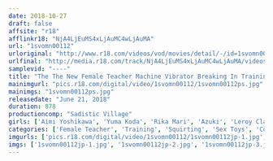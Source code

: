 ```yaml
---
date: 2018-10-27
draft: false
affsite: "r18"
afflinkr18: "NjA4LjEuMS4xLjAuMC4wLjAuMA"
url: "1svomn00112"
urloriginal: "http://www.r18.com/videos/vod/movies/detail/-/id=1svomn00112"
urlfinal: "http://media.r18.com/track/NjA4LjEuMS4xLjAuMC4wLjAuMA/videos/vod/movies/detail/-/id=1svomn00112"
samplevid: "----"
title: "The The New Female Teacher Machine Vibrator Breaking In Training x Iron Horse Torture x Danger Day Creampie Sex 90 Cum Shots All Of It In Glorious Squirting! Squirting!! Squirting Ecstasy!! Total Collector's Edition Vol.20 to Vol.24 In A Complete Uncut Collection 4 Discs/14 Hours"
mainimgurl: "pics.r18.com/digital/video/1svomn00112/1svomn00112ps.jpg"
mainimgs: "1svomn00112ps.jpg"
releasedate: "June 21, 2018"
duration: 878
productioncomp: "Sadistic Village"
girls: ['Aimi Yoshikawa', 'Yuma Koda', 'Rika Mari', 'Azuki', 'Leroy Clara', 'Kanako Maeda']
categories: ['Female Teacher', 'Training', 'Squirting', 'Sex Toys', 'Compilation', 'Over 4 Hours', 'Hi-Def']
imgurls: ['pics.r18.com/digital/video/1svomn00112/1svomn00112jp-1.jpg', 'pics.r18.com/digital/video/1svomn00112/1svomn00112jp-2.jpg', 'pics.r18.com/digital/video/1svomn00112/1svomn00112jp-3.jpg', 'pics.r18.com/digital/video/1svomn00112/1svomn00112jp-4.jpg', 'pics.r18.com/digital/video/1svomn00112/1svomn00112jp-5.jpg', 'pics.r18.com/digital/video/1svomn00112/1svomn00112jp-6.jpg', 'pics.r18.com/digital/video/1svomn00112/1svomn00112jp-7.jpg', 'pics.r18.com/digital/video/1svomn00112/1svomn00112jp-8.jpg', 'pics.r18.com/digital/video/1svomn00112/1svomn00112jp-9.jpg', 'pics.r18.com/digital/video/1svomn00112/1svomn00112jp-10.jpg', 'pics.r18.com/digital/video/1svomn00112/1svomn00112jp-11.jpg', 'pics.r18.com/digital/video/1svomn00112/1svomn00112jp-12.jpg', 'pics.r18.com/digital/video/1svomn00112/1svomn00112jp-13.jpg', 'pics.r18.com/digital/video/1svomn00112/1svomn00112jp-14.jpg', 'pics.r18.com/digital/video/1svomn00112/1svomn00112jp-15.jpg', 'pics.r18.com/digital/video/1svomn00112/1svomn00112jp-16.jpg', 'pics.r18.com/digital/video/1svomn00112/1svomn00112jp-17.jpg', 'pics.r18.com/digital/video/1svomn00112/1svomn00112jp-18.jpg', 'pics.r18.com/digital/video/1svomn00112/1svomn00112jp-19.jpg', 'pics.r18.com/digital/video/1svomn00112/1svomn00112jp-20.jpg']
imgs: ['1svomn00112jp-1.jpg', '1svomn00112jp-2.jpg', '1svomn00112jp-3.jpg', '1svomn00112jp-4.jpg', '1svomn00112jp-5.jpg', '1svomn00112jp-6.jpg', '1svomn00112jp-7.jpg', '1svomn00112jp-8.jpg', '1svomn00112jp-9.jpg', '1svomn00112jp-10.jpg', '1svomn00112jp-11.jpg', '1svomn00112jp-12.jpg', '1svomn00112jp-13.jpg', '1svomn00112jp-14.jpg', '1svomn00112jp-15.jpg', '1svomn00112jp-16.jpg', '1svomn00112jp-17.jpg', '1svomn00112jp-18.jpg', '1svomn00112jp-19.jpg', '1svomn00112jp-20.jpg']
---
```

